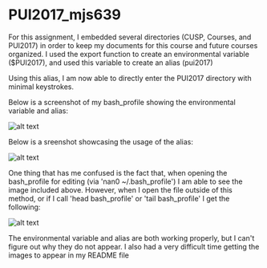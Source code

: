 # PUI2017_mjs639

For this assignment, I embedded several directories (CUSP, Courses, and PUI2017) in order to keep my documents for this course and future courses organized. I used the export function to create an environmental variable ($PUI2017), and used this variable to create an alias (pui2017)

Using this alias, I am now able to directly enter the PUI2017 directory with minimal keystrokes.

Below is a screenshot of my bash_profile showing the environmental variable and alias:

![alt text](https://github.com/mjs639/PUI2017_mjs639/blob/master/CUSP%20Screenshots/bash_profile_edit2.png)

Below is a sreenshot showcasing the usage of the alias:

![alt text](https://github.com/mjs639/PUI2017_mjs639/blob/master/CUSP%20Screenshots/pwd_showcase.png)

One thing that has me confused is the fact that, when opening the bash_profile for editing (via 'nan0 ~/.bash_profile') I am able to see the image included above. However, when I open the file outside of this method, or if I call 'head bash_profile' or 'tail bash_profile' I get the following:

![alt text](https://github.com/mjs639/PUI2017_mjs639/blob/master/CUSP%20Screenshots/bash_profile_file.png)

The environmental variable and alias are both working properly, but I can't figure out why they do not appear. 
I also had a very difficult time getting the images to appear in my README file
